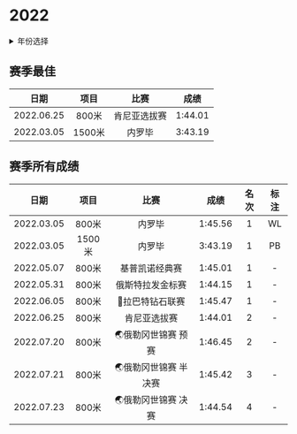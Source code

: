 # 2022

<details>
<summary>年份选择</summary>

- [2024](./2024.md)

- [2023](./2023.md)

- [2022](./2022.md)

- [2021](./2021.md)

- [2020](./2020.md)

</details>

## 赛季最佳

|    日期    |  项目  |     比赛     |  成绩   |
| :--------: | :----: | :----------: | :-----: |
| 2022.06.25 | 800米  | 肯尼亚选拔赛 | 1:44.01 |
| 2022.03.05 | 1500米 |    内罗毕    | 3:43.19 |

## 赛季所有成绩

|    日期    |  项目  |         比赛         |  成绩   | 名次 | 标注 |
| :--------: | :----: | :------------------: | :-----: | :--: | :--: |
| 2022.03.05 | 800米  |        内罗毕        | 1:45.56 |  1   |  WL  |
| 2022.03.05 | 1500米 |        内罗毕        | 3:43.19 |  1   |  PB  |
| 2022.05.07 | 800米  |    基普凯诺经典赛    | 1:45.01 |  1   |  -   |
| 2022.05.31 | 800米  |   俄斯特拉发金标赛   | 1:44.15 |  1   |  -   |
| 2022.06.05 | 800米  |   💎拉巴特钻石联赛    | 1:45.47 |  1   |  -   |
| 2022.06.25 | 800米  |     肯尼亚选拔赛     | 1:44.01 |  2   |  -   |
| 2022.07.20 | 800米  |  🌏俄勒冈世锦赛 预赛  | 1:46.45 |  2   |  -   |
| 2022.07.21 | 800米  | 🌏俄勒冈世锦赛 半决赛 | 1:45.42 |  3   |  -   |
| 2022.07.23 | 800米  |  🌏俄勒冈世锦赛 决赛  | 1:44.54 |  4   |  -   |
